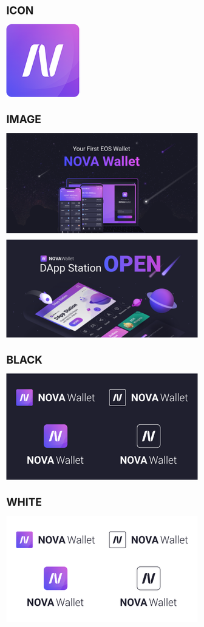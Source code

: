 
# ICON
![](icon/icon_192x192.png)

# IMAGE
![](product-image/product-image_1200x630.png)

![](png/dapp_station_1440x738.png)

# BLACK
![](preview/logo_balck_bg.png)

# WHITE
![](preview/logo_white_bg.png)

